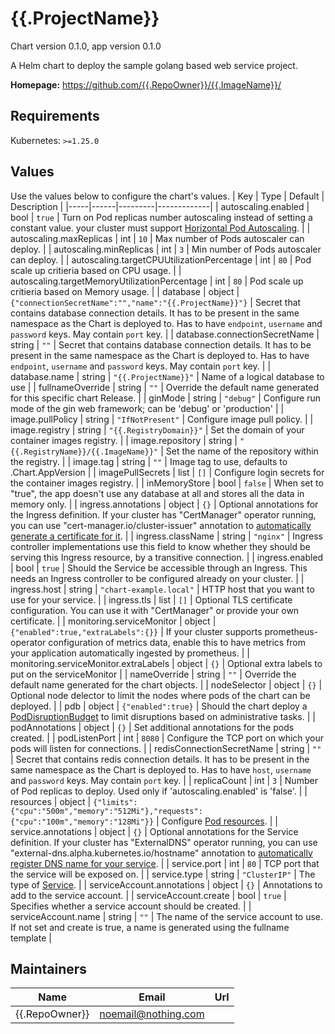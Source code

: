 # {{.ProjectName}}

Chart version 0.1.0, app version 0.1.0

A Helm chart to deploy the sample golang based web service project.

**Homepage:** <https://github.com/{{.RepoOwner}}/{{.ImageName}}/>

## Requirements

Kubernetes: `>=1.25.0`

## Values

Use the values below to configure the chart's values.
| Key | Type | Default | Description |
|-----|------|---------|-------------|
| autoscaling.enabled | bool | `true` | Turn on Pod replicas number autoscaling instead of setting a constant value. your cluster must support [Horizontal Pod Autoscaling](https://kubernetes.io/docs/tasks/run-application/horizontal-pod-autoscale/). |
| autoscaling.maxReplicas | int | `10` | Max number of Pods autoscaler can deploy. |
| autoscaling.minReplicas | int | `3` | Min number of Pods autoscaler can deploy. |
| autoscaling.targetCPUUtilizationPercentage | int | `80` | Pod scale up critieria based on CPU usage. |
| autoscaling.targetMemoryUtilizationPercentage | int | `80` | Pod scale up critieria based on Memory usage. |
| database | object | `{"connectionSecretName":"","name":"{{.ProjectName}}"}` | Secret that contains database connection details. It has to be present in the same namespace as the Chart is deployed to. Has to have `endpoint`, `username` and `password` keys. May contain `port` key. |
| database.connectionSecretName | string | `""` | Secret that contains database connection details. It has to be present in the same namespace as the Chart is deployed to. Has to have `endpoint`, `username` and `password` keys. May contain `port` key. |
| database.name | string | `"{{.ProjectName}}"` | Name of a logical database to use |
| fullnameOverride | string | `""` | Override the default name generated for this specific chart Release. |
| ginMode | string | `"debug"` | Configure run mode of the gin web framework; can be 'debug' or 'production' |
| image.pullPolicy | string | `"IfNotPresent"` | Configure image pull policy. |
| image.registry | string | `"{{.RegistryDomain}}"` | Set the domain of your container images registry. |
| image.repository | string | `"{{.RegistryName}}/{{.ImageName}}"` | Set the name of the repository within the registry. |
| image.tag | string | `""` | Image tag to use, defaults to .Chart.AppVersion |
| imagePullSecrets | list | `[]` | Configure login secrets for the container images registry. |
| inMemoryStore | bool | `false` | When set to "true", the app doesn't use any database at all and stores all the data in memory only. |
| ingress.annotations | object | `{}` | Optional annotations for the Ingress definition. If your cluster has "CertManager" operator running, you can use "cert-manager.io/cluster-issuer" annotation to [automatically generate a certificate for it](https://cert-manager.io/docs/usage/). |
| ingress.className | string | `"nginx"` | Ingress controller implementations use this field to know whether they should be serving this Ingress resource, by a transitive connection. |
| ingress.enabled | bool | `true` | Should the Service be accessible through an Ingress. This needs an Ingress controller to be configured already on your cluster. |
| ingress.host | string | `"chart-example.local"` | HTTP host that you want to use for your service. |
| ingress.tls | list | `[]` | Optional TLS certificate configuration. You can use it with "CertManager" or provide your own certificate. |
| monitoring.serviceMonitor | object | `{"enabled":true,"extraLabels":{}}` | If your cluster supports prometheus-operator configuration of metrics data, enable this to have metrics from your application automatically ingested by prometheus. |
| monitoring.serviceMonitor.extraLabels | object | `{}` | Optional extra labels to put on the serviceMonitor |
| nameOverride | string | `""` | Override the default name generated for the chart objects. |
| nodeSelector | object | `{}` | Optional node delector to limit the nodes where pods of the chart can be deployed. |
| pdb | object | `{"enabled":true}` | Should the chart deploy a [PodDisruptionBudget](https://kubernetes.io/docs/tasks/run-application/configure-pdb/) to limit disruptions based on administrative tasks. |
| podAnnotations | object | `{}` | Set additional annotations for the pods created. |
| podListenPort | int | `8080` | Configure the TCP port on which your pods will listen for connections. |
| redisConnectionSecretName | string | `""` | Secret that contains redis connection details. It has to be present in the same namespace as the Chart is deployed to. Has to have `host`, `username` and `password` keys. May contain `port` key. |
| replicaCount | int | `3` | Number of Pod replicas to deploy. Used only if 'autoscaling.enabled' is 'false'. |
| resources | object | `{"limits":{"cpu":"500m","memory":"512Mi"},"requests":{"cpu":"100m","memory":"128Mi"}}` | Configure [Pod resources](https://kubernetes.io/docs/concepts/configuration/manage-resources-containers/). |
| service.annotations | object | `{}` | Optional annotations for the Service definition. If your cluster has "ExternalDNS" operator running, you can use "external-dns.alpha.kubernetes.io/hostname" annotation to [automatically register DNS name for your service](https://github.com/kubernetes-sigs/external-dns). |
| service.port | int | `80` | TCP port that the service will be exposed on. |
| service.type | string | `"ClusterIP"` | The type of [Service](https://kubernetes.io/docs/concepts/services-networking/service/#publishing-services-service-types). |
| serviceAccount.annotations | object | `{}` | Annotations to add to the service account. |
| serviceAccount.create | bool | `true` | Specifies whether a service account should be created. |
| serviceAccount.name | string | `""` | The name of the service account to use. If not set and create is true, a name is generated using the fullname template |

## Maintainers

| Name           | Email                 | Url |
| -------------- | --------------------- | --- |
| {{.RepoOwner}} | <noemail@nothing.com> |     |
